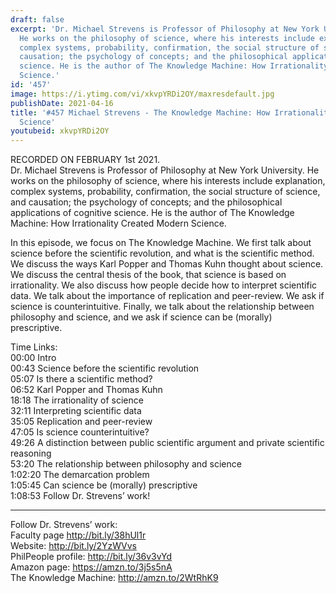 ```yaml
---
draft: false
excerpt: 'Dr. Michael Strevens is Professor of Philosophy at New York University.
  He works on the philosophy of science, where his interests include explanation,
  complex systems, probability, confirmation, the social structure of science, and
  causation; the psychology of concepts; and the philosophical applications of cognitive
  science. He is the author of The Knowledge Machine: How Irrationality Created Modern
  Science.'
id: '457'
image: https://i.ytimg.com/vi/xkvpYRDi2OY/maxresdefault.jpg
publishDate: 2021-04-16
title: '#457 Michael Strevens - The Knowledge Machine: How Irrationality Created Modern
  Science'
youtubeid: xkvpYRDi2OY
---
```

RECORDED ON FEBRUARY 1st 2021.  
Dr. Michael Strevens is Professor of Philosophy at New York University. He works on the philosophy of science, where his interests include explanation, complex systems, probability, confirmation, the social structure of science, and causation; the psychology of concepts; and the philosophical applications of cognitive science. He is the author of The Knowledge Machine: How Irrationality Created Modern Science.

In this episode, we focus on The Knowledge Machine. We first talk about science before the scientific revolution, and what is the scientific method. We discuss the ways Karl Popper and Thomas Kuhn thought about science. We discuss the central thesis of the book, that science is based on irrationality. We also discuss how people decide how to interpret scientific data. We talk about the importance of replication and peer-review. We ask if science is counterintuitive. Finally, we talk about the relationship between philosophy and science, and we ask if science can be (morally) prescriptive.

Time Links:  
00:00 Intro  
00:43  Science before the scientific revolution  
05:07  Is there a scientific method?  
06:52  Karl Popper and Thomas Kuhn  
18:18  The irrationality of science  
32:11  Interpreting scientific data  
35:05  Replication and peer-review  
47:05  Is science counterintuitive?  
49:26  A distinction between public scientific argument and private scientific reasoning  
53:20  The relationship between philosophy and science  
1:02:20  The demarcation problem  
1:05:45  Can science be (morally) prescriptive  
1:08:53  Follow Dr. Strevens’ work!

---

Follow Dr. Strevens’ work:  
Faculty page http://bit.ly/38hUl1r  
Website: http://bit.ly/2YzWVvs  
PhilPeople profile: http://bit.ly/36v3vYd  
Amazon page: https://amzn.to/3j5s5nA  
The Knowledge Machine: http://amzn.to/2WtRhK9
